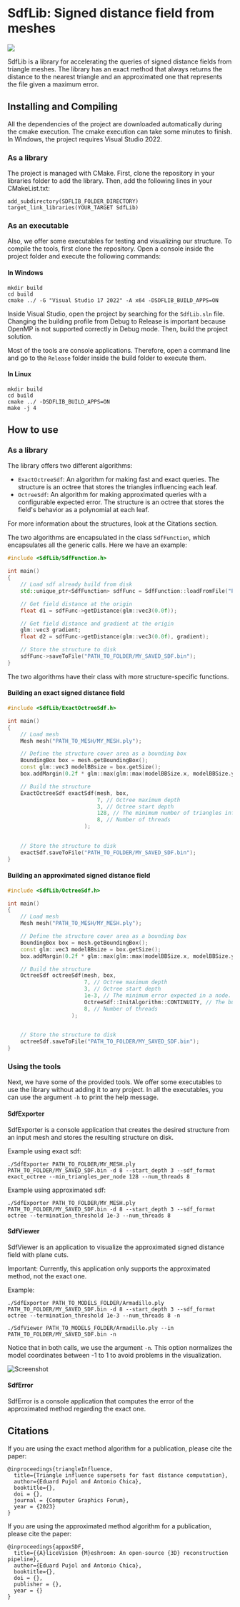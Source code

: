 # SdfLib: Signed distance field from meshes

![](.github/media/TitileCaption.png)

SdfLib is a library for accelerating the queries of signed distance fields from triangle meshes. The library has an exact method that always returns the distance to the nearest triangle and an approximated one that represents the file given a maximum error.

## Installing and Compiling

All the dependencies of the project are downloaded automatically during the cmake execution. The cmake execution can take some minutes to finish. In Windows, the project requires Visual Studio 2022.

### As a library

The project is managed with CMake. First, clone the repository in your libraries folder to add the library. Then, add the following lines in your CMakeList.txt:

```
add_subdirectory(SDFLIB_FOLDER_DIRECTORY)
target_link_libraries(YOUR_TARGET SdfLib)
```

### As an executable

Also, we offer some executables for testing and visualizing our structure. To compile the tools, first clone the repository. Open a console inside the project folder and execute the following commands:

#### In Windows
```
mkdir build
cd build
cmake ../ -G "Visual Studio 17 2022" -A x64 -DSDFLIB_BUILD_APPS=ON
```
Inside Visual Studio, open the project by searching for the ``SdfLib.sln`` file. Changing the building profile from Debug to Release is important because OpenMP is not supported correctly in Debug mode. Then, build the project solution.

Most of the tools are console applications. Therefore, open a command line and go to the ``Release`` folder inside the build folder to execute them.

#### In Linux
```
mkdir build
cd build
cmake ../ -DSDFLIB_BUILD_APPS=ON
make -j 4
```
## How to use

### As a library

The library offers two different algorithms:
- ``ExactOctreeSdf``: An algorithm for making fast and exact queries. The structure is an octree that stores the triangles influencing each leaf.
- ``OctreeSdf``: An algorithm for making approximated queries with a configurable expected error. The structure is an octree that stores the field's behavior as a polynomial at each leaf.

For more information about the structures, look at the Citations section.

The two algorithms are encapsulated in the class ``SdfFunction``, which encapsulates all the generic calls. Here we have an example:

```c++
#include <SdfLib/SdfFunction.h>

int main()
{
    // Load sdf already build from disk
    std::unique_ptr<SdfFunction> sdfFunc = SdfFunction::loadFromFile("PATH_TO_FOLDER/MY_SDF.bin");

    // Get field distance at the origin
    float d1 = sdfFunc->getDistance(glm::vec3(0.0f));

    // Get field distance and gradient at the origin
    glm::vec3 gradient;
    float d2 = sdfFunc->getDistance(glm::vec3(0.0f), gradient);

    // Store the structure to disk
    sdfFunc->saveToFile("PATH_TO_FOLDER/MY_SAVED_SDF.bin");
}
```
The two algorithms have their class with more structure-specific functions.

#### Building an exact signed distance field

```c++
#include <SdfLib/ExactOctreeSdf.h>

int main()
{
    // Load mesh
    Mesh mesh("PATH_TO_MESH/MY_MESH.ply");

    // Define the structure cover area as a bounding box
    BoundingBox box = mesh.getBoundingBox();
    const glm::vec3 modelBBsize = box.getSize();
    box.addMargin(0.2f * glm::max(glm::max(modelBBSize.x, modelBBSize.y), modelBBSize.z));

    // Build the structure
    ExactOctreeSdf exactSdf(mesh, box,
                            7, // Octree maximum depth
                            3, // Octree start depth
                            128, // The minimum number of triangles influencing a node.
                            8, // Number of threads
                        );

    
    // Store the structure to disk
    exactSdf.saveToFile("PATH_TO_FOLDER/MY_SAVED_SDF.bin");
}

```

#### Building an approximated signed distance field

```c++
#include <SdfLib/OctreeSdf.h>

int main()
{
    // Load mesh
    Mesh mesh("PATH_TO_MESH/MY_MESH.ply");

    // Define the structure cover area as a bounding box
    BoundingBox box = mesh.getBoundingBox();
    const glm::vec3 modelBBsize = box.getSize();
    box.addMargin(0.2f * glm::max(glm::max(modelBBSize.x, modelBBSize.y), modelBBSize.z));

    // Build the structure
    OctreeSdf octreeSdf(mesh, box,
                        7, // Octree maximum depth
                        3, // Octree start depth
                        1e-3, // The minimum error expected in a node.
                        OctreeSdf::InitAlgorithm::CONTINUITY, // The building algorithm
                        8, // Number of threads
                    );

    
    // Store the structure to disk
    octreeSdf.saveToFile("PATH_TO_FOLDER/MY_SAVED_SDF.bin");
}

```

### Using the tools

Next, we have some of the provided tools. We offer some executables to use the library without adding it to any project. In all the executables, you can use the argument ``-h`` to print the help message.

#### SdfExporter

SdfExporter is a console application that creates the desired structure from an input mesh and stores the resulting structure on disk.

Example using exact sdf:
```
./SdfExporter PATH_TO_FOLDER/MY_MESH.ply PATH_TO_FOLDER/MY_SAVED_SDF.bin -d 8 --start_depth 3 --sdf_format exact_octree --min_triangles_per_node 128 --num_threads 8
```

Example using approximated sdf:
```
./SdfExporter PATH_TO_FOLDER/MY_MESH.ply PATH_TO_FOLDER/MY_SAVED_SDF.bin -d 8 --start_depth 3 --sdf_format octree --termination_threshold 1e-3 --num_threads 8
```

#### SdfViewer

SdfViewer is an application to visualize the approximated signed distance field with plane cuts.

Important: Currently, this application only supports the approximated method, not the exact one.

Example:
```
./SdfExporter PATH_TO_MODELS_FOLDER/Armadillo.ply PATH_TO_FOLDER/MY_SAVED_SDF.bin -d 8 --start_depth 3 --sdf_format octree --termination_threshold 1e-3 --num_threads 8 -n

./SdfViewer PATH_TO_MODELS_FOLDER/Armadillo.ply --in PATH_TO_FOLDER/MY_SAVED_SDF.bin -n
```

Notice that in both calls, we use the argument ``-n``. This option normalizes the model coordinates between -1 to 1 to avoid problems in the visualization.

![Screenshot](.github/media/SdfViewerCapture.png "SdfViewer application screenshot")

#### SdfError

SdfError is a console application that computes the error of the approximated method regarding the exact one.

## Citations

If you are using the exact method algorithm for a publication, please cite the paper:

```
@inproceedings{triangleInfluence,
  title={Triangle influence supersets for fast distance computation},
  author={Eduard Pujol and Antonio Chica},
  booktitle={},
  doi = {},
  journal = {Computer Graphics Forum},
  year = {2023}
}
```

If you are using the approximated method algorithm for a publication, please cite the paper:

```
@inproceedings{appoxSDF,
  title={{A}liceVision {M}eshroom: An open-source {3D} reconstruction pipeline},
  author={Eduard Pujol and Antonio Chica},
  booktitle={},
  doi = {},
  publisher = {},
  year = {}
}
```